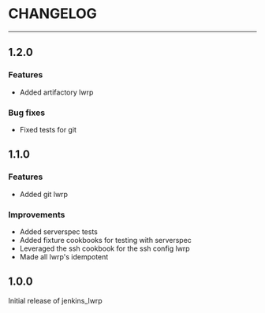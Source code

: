 # CHANGELOG

--------------------------------------------------------------------------------

## 1.2.0
### Features
- Added artifactory lwrp

### Bug fixes
- Fixed tests for git

## 1.1.0
### Features
- Added git lwrp

### Improvements
- Added serverspec tests
- Added fixture cookbooks for testing with serverspec
- Leveraged the ssh cookbook for the ssh config lwrp
- Made all lwrp's idempotent

## 1.0.0
Initial release of jenkins_lwrp

